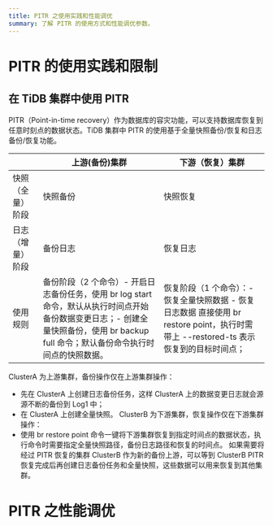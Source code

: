 ```yaml
---
title: PITR 之使用实践和性能调优
summary: 了解 PITR 的使用方式和性能调优参数。
---
```


# PITR 的使用实践和限制

## 在 TiDB 集群中使用 PITR

PITR（Point-in-time recovery）作为数据库的容灾功能，可以支持数据库恢复到任意时刻点的数据状态。TiDB 集群中 PITR 的使用基于全量快照备份/恢复和日志备份/恢复功能。

|  | 上游(备份)集群 | 下游（恢复）集群 |
|---------|---------|-------------|
| 快照（全量）阶段 | 快照备份 | 快照恢复 |
| 日志（增量）阶段 | 备份日志 | 恢复日志 |
| 使用规则 | 备份阶段（2 个命令）- 开启日志备份任务，使用 br log start 命令，默认从执行时间点开始备份数据变更日志；- 创建全量快照备份，使用 br backup full 命令；默认备份命令执行时间点的快照数据。| 恢复阶段（1 个命令）：- 恢复全量快照数据 - 恢复日志数据 直接使用 br restore point，执行时需带上 --restored-ts 表示恢复到的目标时间点； |

ClusterA 为上游集群，备份操作仅在上游集群操作：
- 先在 ClusterA 上创建日志备份任务，这样 ClusterA 上的数据变更日志就会源源不断的备份到 Log1 中；
- 在 ClusterA 上创建全量快照。
ClusterB 为下游集群，恢复操作仅在下游集群操作：
- 使用 br restore point 命令一键将下游集群恢复到指定时间点的数据状态，执行命令时需要指定全量快照路径，备份日志路径和恢复的时间点。
如果需要将经过 PITR 恢复的集群 ClusterB 作为新的备份上游，可以等到 ClusterB PITR 恢复完成后再创建日志备份任务和全量快照，这些数据可以用来恢复到其他集群。 

## 

# PITR 之性能调优